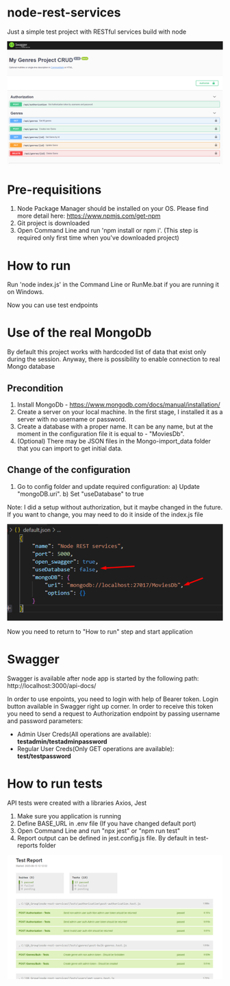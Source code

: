 # node-rest-services
Just a simple test project with RESTful services build with node

![Swagger Image](/images/Swagger.png)  

# Pre-requisitions
1. Node Package Manager should be installed on your OS. Please find more detail here: https://www.npmjs.com/get-npm
2. Git project is downloaded
3. Open Command Line and run 'npm install or npm i'. (This step is required only first time when you've downloaded project)

# How to run
Run 'node index.js' in the Command Line or RunMe.bat if you are running it on Windows. 

Now you can use test endpoints

# Use of the real MongoDb
By default this project works with hardcoded list of data that exist only during the session. Anyway, there is possibility to enable connection to real Mongo database

## Precondition
1. Install MongoDb - https://www.mongodb.com/docs/manual/installation/
2. Create a server on your local machine. In the first stage, I installed it as a server with no username or password.
3. Create a database with a proper name. It can be any name, but at the moment in the configuration file it is equal to - "MoviesDb".
4. (Optional) There may be JSON files in the Mongo-import_data folder that you can import to get initial data.

## Change of the configuration
1. Go to config folder and update required configuration:
a) Update "mongoDB.uri". 
b) Set "useDatabase" to true

Note: I did a setup without authorization, but it maybe changed in the future. If you want to change, you may need to do it inside of the index.js file

![Report Image](/images/Configuration.png)

Now you need to return to "How to run" step and start application

# Swagger
Swagger is available after node app is started by the following path: http://localhost:3000/api-docs/

In order to use enpoints, you need to login with help of Bearer token. Login button available in Swagger right up corner.
In order to receive this token you need to send a request to Authorization endpoint by passing username and password parameters:

- Admin User Creds(All operations are available): <b>testadmin/testadminpassword</b>
- Regular User Creds(Only GET operations are available): <b>test/testpassword</b>

# How to run tests

API tests were created with a libraries Axios, Jest

1. Make sure you application is running
2. Define BASE_URL in .env file (If you have changed default port)
3. Open Command Line and run "npx jest" or "npm run test"
4. Report output can be defined in jest.config.js file. By default in test-reports folder

![Report Image](/images/Html_report.png)

